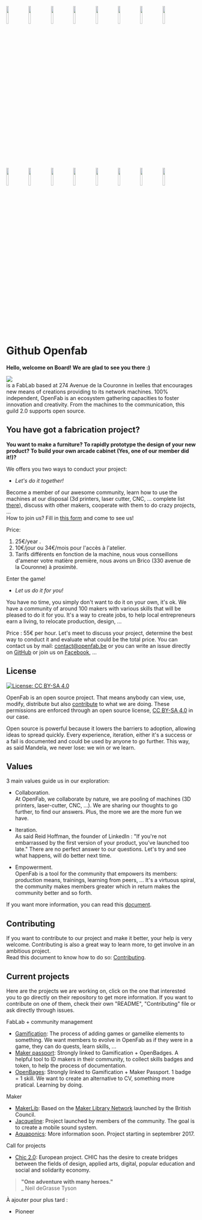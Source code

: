 <img src="https://user-images.githubusercontent.com/12049360/29209171-8a7a281a-7e8d-11e7-914b-c383f52bf1d4.jpg" width="11%"></img> <img src="https://user-images.githubusercontent.com/12049360/29209169-8a78b30e-7e8d-11e7-8d86-818bdab13b10.jpg" width="11%"></img> <img src="https://user-images.githubusercontent.com/12049360/29209170-8a79398c-7e8d-11e7-9493-270983a02e89.jpg" width="11%"></img> <img src="https://user-images.githubusercontent.com/12049360/29209172-8a7a62da-7e8d-11e7-90d3-c62ec0aefbf6.jpg" width="11%"></img> <img src="https://user-images.githubusercontent.com/12049360/29209174-8a8087e6-7e8d-11e7-80c3-3402be3e3527.jpg" width="11%"></img> <img src="https://user-images.githubusercontent.com/12049360/29209173-8a80136a-7e8d-11e7-9bb5-e41c3b2df15c.jpg" width="11%"></img> <img src="https://user-images.githubusercontent.com/12049360/29209175-8a8b960e-7e8d-11e7-8a38-2865703b0778.jpg" width="11%"></img> <img src="https://user-images.githubusercontent.com/12049360/29209176-8a8cd6c2-7e8d-11e7-9509-e0302409ad55.jpg" width="11%"></img> <img src="https://user-images.githubusercontent.com/12049360/29209178-8a8deb34-7e8d-11e7-895d-3ca3e201e310.jpg" width="11%"></img> <img src="https://user-images.githubusercontent.com/12049360/29209177-8a8df214-7e8d-11e7-9893-0680af3f923a.jpg" width="11%"></img> <img src="https://user-images.githubusercontent.com/12049360/29209179-8a97bad8-7e8d-11e7-8cf1-db7d7581db90.jpg" width="11%"></img> <img src="https://user-images.githubusercontent.com/12049360/29209181-8a9efc1c-7e8d-11e7-9915-0d34a128a901.jpg" width="11%"></img> <img src="https://user-images.githubusercontent.com/12049360/29209182-8aa0d79e-7e8d-11e7-9ac8-976d204a43ce.jpg" width="11%"></img> <img src="https://user-images.githubusercontent.com/12049360/29209183-8aa1242e-7e8d-11e7-82f7-cf87656c0e8c.jpg" width="11%"></img> <img src="https://user-images.githubusercontent.com/12049360/29209184-8aa12d66-7e8d-11e7-8737-47e3ca220a3d.jpg" width="11%"></img> <img src="https://user-images.githubusercontent.com/12049360/29209185-8aad592e-7e8d-11e7-9a0e-ce7c0fa00e06.jpg" width="11%"></img>

# Github Openfab

__Hello, welcome on Board! We are glad to see you there :)__

<a><img src="https://cdn.rawgit.com/openfab-lab/openfab/read.me/xx-src/testtxt.svg"/></a>  
is a FabLab based at 274 Avenue de la Couronne in Ixelles that encourages new means of creations providing to its network machines. 100% independent, OpenFab is an ecosystem gathering capacities to foster innovation and creativity. From the machines to the communication, this guild 2.0 supports open source.  

## You have got a fabrication project? 
__You want to make a furniture? To rapidly prototype the design of your new product? To build your own arcade cabinet (Yes, one of our member did it!)?__

We offers you two ways to conduct your project:
- _Let's do it together!_  

Become a member of our awesome community, learn how to use the machines at our disposal (3d printers, laser cutter, CNC, ... complete list [there](http://openfab.be/parc-machine)), discuss with other makers, cooperate with them to do crazy projects, ...  
How to join us? Fill in [this form](http://openfab.be/adhesion) and come to see us!

Price:
1. 25€/year .  
2. 10€/jour ou 34€/mois pour l'accès à l'atelier.  
3. Tarifs différents en fonction de la machine, nous vous conseillons d'amener votre matière première, nous avons un Brico (330 avenue de la Couronne) à proximité.  

Enter the game!  

- _Let us do it for you!_  

You have no time, you simply don't want to do it on your own, it's ok. We have a community of around 100 makers with various skills that will be pleased to do it for you. It's a way to create jobs, to help local entrepreneurs earn a living, to relocate production, design, ...

Price : 55€ per hour. Let's meet to discuss your project, determine the best way to conduct it and evaluate what could be the total price. You can contact us by mail: contact@openfab.be or you can write an issue directly on [GitHub](https://github.com/openfab-lab/openfab/issues) or join us on [Facebook](https://www.facebook.com/groups/openfablab.brussels/), ...

## License

[![License: CC BY-SA 4.0](https://img.shields.io/badge/License-CC%20BY--SA%204.0-lightgrey.svg)](https://creativecommons.org/licenses/by-sa/4.0/)

OpenFab is an open source project. That means anybody can view, use, modify, distribute but also [contribute](#contributing) to what we are doing. These permissions are enforced through an open source license, [CC BY-SA 4.0](https://creativecommons.org/licenses/by-sa/4.0/) in our case.

Open source is powerful because it lowers the barriers to adoption, allowing ideas to spread quickly. Every experience, iteration, either it's a success or a fail is documented and could be used by anyone to go further. This way, as said Mandela, we never lose: we win or we learn. 

## Values

3 main values guide us in our exploration:

- Collaboration.  
At OpenFab, we collaborate by nature, we are pooling of machines (3D printers, laser-cutter, CNC, ...). We are sharing our thoughts to go further, to find our answers. Plus, the more we are the more fun we have.

- Iteration.  
As said Reid Hoffman, the founder of LinkedIn : "If you're not embarrassed by the first version of your product, you’ve launched too late." There are no perfect answer to our questions.  Let's try and see what happens, will do better next time.

- Empowerment.  
OpenFab is a tool for the community that empowers its members: production means, trainings, learning from peers, ... It's a virtuous spiral, the community makes members greater which in return makes the community better and so forth.

If you want more information, you can read this [document](https://github.com/openfab-lab/openfab/wiki/Context).  

## Contributing

If you want to contribute to our project and make it better, your help is very welcome. Contributing is also a great way to learn more, to get involve in an ambitious project.  
Read this document to know how to do so: [Contributing](https://github.com/openfab-lab/openfab/blob/master/CONTRIBUTING.md).

## Current projects

Here are the projects we are working on, click on the one that interested you to go directly on their repository to get more information. If you want to contribute on one of them, check their own "README", "Contributing" file or ask directly through issues.

FabLab + community management
- [Gamification](https://github.com/openfab-lab/gamification-fablab): The process of adding games or gamelike elements to something. We want members to evolve in OpenFab as if they were in a game, they can do quests, learn skills, ...
- [Maker passport](https://github.com/openfab-lab/passeportMaker): Strongly linked to Gamification + OpenBadges. A helpful tool to ID makers in their community, to collect skills badges and token, to help the process of documentation.
- [OpenBages](https://github.com/openfab-lab/pack-openbadge-fablab): Strongly linked to Gamification + Maker Passport. 1 badge = 1 skill. We want to create an alternative to CV, something more pratical. Learning by doing.

Maker
- [MakerLib](https://github.com/openfab-lab/openfab/projects/8): Based on the [Maker Library Network](http://design.britishcouncil.org/projects/makerlibraries/) launched by the British Council.
- [Jacqueline](https://github.com/openfab-lab/openfab/projects/10): Project launched by members of the community. The goal is to create a mobile sound system.
- [Aquaponics](https://github.com/openfab-lab/openfab/projects/5): More information soon. Project starting in septembrer 2017.

Call for projects
- [Chic 2.0](https://github.com/openfab-lab/chic2.0): European project. CHIC has the desire to create bridges between the fields of design, applied arts, digital, popular education and social and solidarity economy.



> __"One adventure with many heroes."__  
>_ Neil deGrasse Tyson




À ajouter pour plus tard :
- Pioneer
